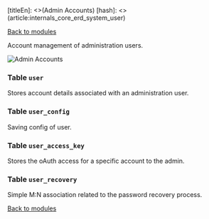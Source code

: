 [titleEn]: <>(Admin Accounts)
[hash]: <>(article:internals_core_erd_system_user)

[Back to modules](./../10-modules.md)

Account management of administration users.

![Admin Accounts](./dist/erd-shopware-core-system-user.png)


### Table `user`

Stores account details associated with an administration user.


### Table `user_config`

Saving config of user.


### Table `user_access_key`

Stores the oAuth access for a specific account to the admin.


### Table `user_recovery`

Simple M:N association related to the password recovery process.


[Back to modules](./../10-modules.md)
